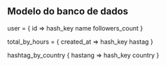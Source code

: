 ## Modelo do banco de dados

user = {
    id => hash_key
    name
    followers_count
}

total_by_hours = {
    created_at => hash_key
    hastag
}

hashtag_by_country {
    hastang => hash_key
    country
}
